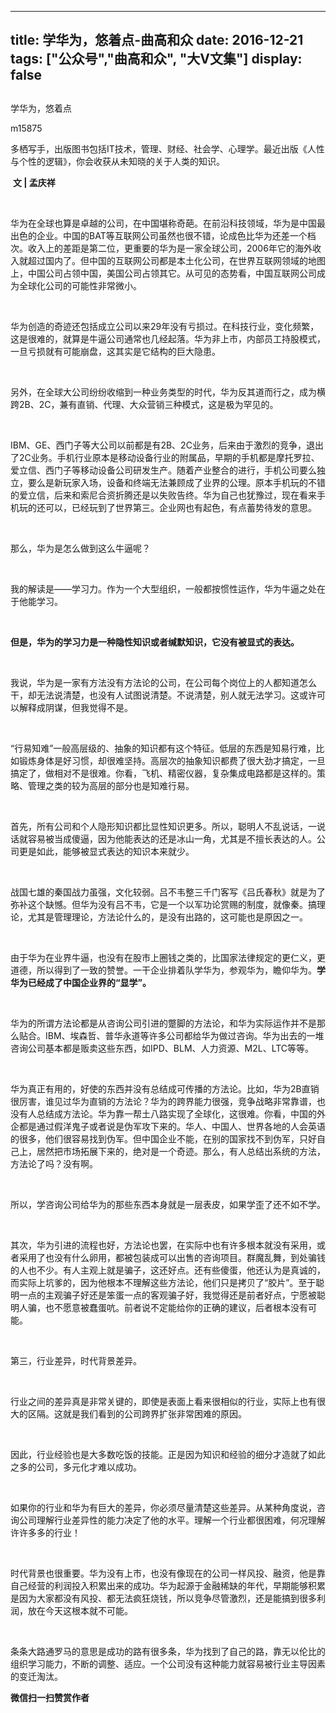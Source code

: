 
---
title:   学华为，悠着点-曲高和众
date: 2016-12-21
tags: ["公众号","曲高和众", "大V文集"]
display: false
---


## 



学华为，悠着点




m15875




多栖写手，出版图书包括IT技术，管理、财经、社会学、心理学。最近出版《人性与个性的逻辑》，你会收获从未知晓的关于人类的知识。


&nbsp;**文 | 孟庆祥**

&nbsp;

华为在全球也算是卓越的公司，在中国堪称奇葩。在前沿科技领域，华为是中国最出色的企业。中国的BAT等互联网公司虽然也很不错，论成色比华为还差一个档次。收入上的差距是第二位，更重要的华为是一家全球公司，2006年它的海外收入就超过国内了。但中国的互联网公司都是本土化公司，在世界互联网领域的地图上，中国公司占领中国，美国公司占领其它。从可见的态势看，中国互联网公司成为全球化公司的可能性非常微小。

&nbsp;

华为创造的奇迹还包括成立公司以来29年没有亏损过。在科技行业，变化频繁，这是很难的，就算是牛逼公司通常也几经起落。华为非上市，内部员工持股模式，一旦亏损就有可能崩盘，这其实是它结构的巨大隐患。

&nbsp;

另外，在全球大公司纷纷收缩到一种业务类型的时代，华为反其道而行之，成为横跨2B、2C，兼有直销、代理、大众营销三种模式，这是极为罕见的。

&nbsp;

IBM、GE、西门子等大公司以前都是有2B、2C业务，后来由于激烈的竞争，退出了2C业务。手机行业原本是移动设备行业的附属品，早期的手机都是摩托罗拉、爱立信、西门子等移动设备公司研发生产。随着产业整合的进行，手机公司要么独立，要么是新玩家入场，设备和终端无法兼顾成了业界的公理。原本手机玩的不错的爱立信，后来和索尼合资折腾还是以失败告终。华为自己也犹豫过，现在看来手机玩的还可以，已经玩到了世界第三。企业网也有起色，有点蓄势待发的意思。

&nbsp;

那么，华为是怎么做到这么牛逼呢？

&nbsp;

我的解读是——学习力。作为一个大型组织，一般都按惯性运作，华为牛逼之处在于他能学习。

&nbsp;

**但是，华为的学习力是一种隐性知识或者缄默知识，它没有被显式的表达。**

&nbsp;

我说，华为是一家有方法没有方法论的公司，在公司每个岗位上的人都知道怎么干，却无法说清楚，也没有人试图说清楚。不说清楚，别人就无法学习。这或许可以解释成阴谋，但我觉得不是。

&nbsp;

“行易知难”一般高层级的、抽象的知识都有这个特征。低层的东西是知易行难，比如锻炼身体是好习惯，却很难坚持。高层次的抽象知识都费了很大劲才搞定，一旦搞定了，做相对不是很难。你看，飞机、精密仪器，复杂集成电路都是这样的。策略、管理之类的较为高层的部分也是知难行易。

&nbsp;

首先，所有公司和个人隐形知识都比显性知识更多。所以，聪明人不乱说话，一说话就容易被当成傻逼，因为他能表达的还是冰山一角，尤其是不擅长表达的人。公司更是如此，能够被显式表达的知识本来就少。

&nbsp;

战国七雄的秦国战力虽强，文化较弱。吕不韦整三千门客写《吕氏春秋》就是为了弥补这个缺憾。但华为没有吕不韦，它是一个以军功论赏赐的制度，就像秦。搞理论，尤其是管理理论，方法论什么的，是没有出路的，这可能也是原因之一。

&nbsp;

由于华为在业界牛逼，也没有在股市上圈钱之类的，比国家法律规定的更仁义，更道德，所以得到了一致的赞誉。一干企业排着队学华为，参观华为，瞻仰华为。**学华为已经成了中国企业界的“显学”。**

&nbsp;

华为的所谓方法论都是从咨询公司引进的蹩脚的方法论，和华为实际运作并不是那么贴合。IBM、埃森哲、普华永道等许多公司都给华为做过咨询。华为出去的一堆咨询公司基本都是贩卖这些东西，如IPD、BLM、人力资源、M2L、LTC等等。

&nbsp;

华为真正有用的，好使的东西并没有总结成可传播的方法论。比如，华为2B直销很厉害，谁见过华为直销的方法论？华为的跨界能力很强，竞争战略非常靠谱，也没有人总结成方法论。华为靠一帮土八路实现了全球化，这很难。你看，中国的外企都是通过假洋鬼子或者说是伪军攻下来的。华人、中国人、世界各地的人会英语的很多，他们很容易找到伪军。但中国企业不能，在别的国家找不到伪军，只好自己上，居然把市场拓展下来的，绝对是一个奇迹。那么，有人总结出系统的方法，方法论了吗？没有啊。

&nbsp;

所以，学咨询公司给华为的那些东西本身就是一层表皮，如果学歪了还不如不学。

&nbsp;

其次，华为引进的流程也好，方法论也罢，在实际中也有许多根本就没有采用，或者采用了也没有什么卵用，都被包装成可以出售的咨询项目。群魔乱舞，到处骗钱的人也不少。有人主观上就是骗子，这还好点。还有些傻蛋，他还认为是真诚的，而实际上坑爹的，因为他根本不理解这些方法论，他们只是拷贝了“胶片”。至于聪明一点的主观骗子好还是笨蛋一点的客观骗子好，我觉得还是前者好点，宁愿被聪明人骗，也不愿意被蠢蛋吭。前者说不定能给你的正确的建议，后者根本没有可能。

&nbsp;

第三，行业差异，时代背景差异。

&nbsp;

行业之间的差异真是非常关键的，即使是表面上看来很相似的行业，实际上也有很大的区隔。这就是我们看到的公司跨界扩张非常困难的原因。

&nbsp;

因此，行业经验也是大多数吃饭的技能。正是因为知识和经验的细分才造就了如此之多的公司，多元化才难以成功。

&nbsp;

如果你的行业和华为有巨大的差异，你必须尽量清楚这些差异。从某种角度说，咨询公司理解行业差异性的能力决定了他的水平。理解一个行业都很困难，何况理解许许多多的行业！

&nbsp;

时代背景也很重要。华为没有上市，也没有像现在的公司一样风投、融资，他是靠自己经营的利润投入积累出来的成功。华为起源于金融稀缺的年代，早期能够积累是因为大家都没有风投、都无法疯狂烧钱，所以竞争尽管激烈，还是能搞到很多利润，放在今天这根本就不可能。

&nbsp;

条条大路通罗马的意思是成功的路有很多条，华为找到了自己的路，靠无以伦比的组织学习能力，不断的调整、适应。一个公司没有这种能力就容易被行业主导因素的变迁淘汰。




**微信扫一扫赞赏作者**













